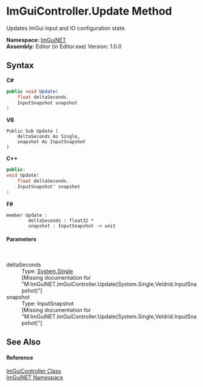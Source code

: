 # ImGuiController.Update Method 
 

Updates ImGui input and IO configuration state.

**Namespace:**&nbsp;<a href="7ecbdf68-1567-8265-0ab1-032412bfb743">ImGuiNET</a><br />**Assembly:**&nbsp;Editor (in Editor.exe) Version: 1.0.0

## Syntax

**C#**<br />
``` C#
public void Update(
	float deltaSeconds,
	InputSnapshot snapshot
)
```

**VB**<br />
``` VB
Public Sub Update ( 
	deltaSeconds As Single,
	snapshot As InputSnapshot
)
```

**C++**<br />
``` C++
public:
void Update(
	float deltaSeconds, 
	InputSnapshot^ snapshot
)
```

**F#**<br />
``` F#
member Update : 
        deltaSeconds : float32 * 
        snapshot : InputSnapshot -> unit 

```


#### Parameters
&nbsp;<dl><dt>deltaSeconds</dt><dd>Type: <a href="https://docs.microsoft.com/dotnet/api/system.single" target="_blank">System.Single</a><br />\[Missing <param name="deltaSeconds"/> documentation for "M:ImGuiNET.ImGuiController.Update(System.Single,Veldrid.InputSnapshot)"\]</dd><dt>snapshot</dt><dd>Type: InputSnapshot<br />\[Missing <param name="snapshot"/> documentation for "M:ImGuiNET.ImGuiController.Update(System.Single,Veldrid.InputSnapshot)"\]</dd></dl>

## See Also


#### Reference
<a href="dc8569e8-a101-000f-d0db-652eaa2a83fb">ImGuiController Class</a><br /><a href="7ecbdf68-1567-8265-0ab1-032412bfb743">ImGuiNET Namespace</a><br />